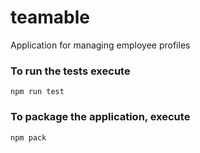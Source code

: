 # teamable
Application for managing employee profiles

### To run the tests execute

    npm run test

### To package the application, execute

    npm pack